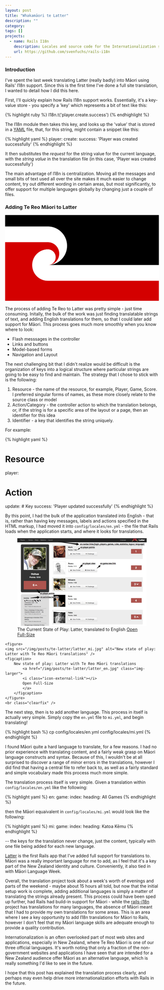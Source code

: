 ```yaml
---
layout: post
title: "Whakamāori te Latter"
description: ""
category: 
tags: []
projects:
  - name: Rails I18n
    description: Locales and source code for the Internationalization support built into Ruby on Rails
    url: https://github.com/svenfuchs/rails-i18n
---
```


### Introduction

I've spent the last week translating Latter (really badly) into Māori using Rails' I18n support. Since this is the first time I've done a full site translation, I wanted to detail how I did this here.

First, I'll quickly explain how Rails I18n support works. Essentially, it's a key-value store - you specify a 'key' which represents a bit of text like this:

{% highlight ruby %}
I18n.t('player.create.success')
{% endhighlight %}

The I18n module then takes this key, and looks up the 'value' that is stored in a [YAML](http://www.yaml.org/) file, that, for this string, might contain a snippet like this:

{% highlight yaml %}
player:
  create:
    success: 'Player was created successfully'
{% endhighlight %}

It then substitutes the _request_ for the string value for the current language, with the _string value_ in the translation file (in this case, 'Player was created successfully')

The main advantage of I18n is centralization. Moving all the messages and small bits of text used all over the site makes it much easier to change content, try out different wording in certain areas, but most significantly, to offer support for multiple languages globally by changing just a couple of files.

### Adding Te Reo Māori to Latter

![The Tino Rangatiratanga Flag of the Maori sovereignty movement](/img/posts/maori_flag.png)

The process of adding Te Reo to Latter was pretty simple - just time consuming. Initally, the bulk of the work was just finding translatable strings of text, and adding English translations for them, so that I could later add support for Māori. This process goes much more smoothly when you know where to look:

* Flash messsages in the controller
* Links and buttons
* Model-based forms
* Navigation and Layout

The next challenging bit that I didn't realize would be difficult is the organization of keys into a logical structure where particular strings are going to be easy to find and maintain. The strategy that I chose to stick with is the following:

1. Resource - the name of the resource, for example, Player, Game, Score. I preferred singular forms of names, as these more closely relate to the source class or model
2. Action/Category - the controller action to which the translation belongs, or, if the string is for a specific area of the layout or a page, then an identifier for this idea
3. Identifier - a key that identifies the string uniquely.

For example:

{% highlight yaml %}
# Resource
player:
  # Action
  update:
    # Key
    success: 'Player updated successfully'
{% endhighlight %}


By this point, I had the bulk of the application translated into English - that is, rather than having key messages, labels and actions specified in the HTML markup, I had moved it into `config/locales/en.yml` - the file that Rails loads when the application starts, and where it looks for translations.	

<div class="image-box stack-2">
	<figure>
	    <img src="/img/posts/te-latter/latter_en.jpg" alt="Current state of play: Latter with English translations" />
	    <figcaption>
	    	The Current State of Play: Latter, translated to English
	    	<a href="/img/posts/te-latter/latter_en.jpg" class="img-larger">
	    	<i class="icon-external-link"></i>
	    	Open Full-Size
	    	</a>
	    </figcaption>
	</figure>
	
	<figure>
    <img src="/img/posts/te-latter/latter_mi.jpg" alt="New state of play: Latter with Te Reo Māori translations" />
    <figcaption>
    	New state of play: Latter with Te Reo Māori translations
	    	<a href="/img/posts/te-latter/latter_en.jpg" class="img-larger">
	    	<i class="icon-external-link"></i>
	    	Open Full-Size
	    	</a>
    	</figcaption>
    </figure>
    <br class="clearfix" />
</div>

The next step, then is to add another language. This process in itself is actually very simple. Simply copy the `en.yml` file to `mi.yml`, and begin translating!

{% highlight bash %}
cp config/locales/en.yml config/locales/mi.yml
{% endhighlight %}

I found Māori quite a hard language to translate, for a few reasons. I had no prior experience with translating content, and a fairly weak grasp on Māori language constructs and syntax. Because of this, I wouldn't be at all surprised to discover a range of minor errors in the translations, however I did find that having a central file to refer back to, as well as a fairly standard and simple vocabulary made this process much more simple.

The translation process itself is very simple. Given a translation within `config/locales/en.yml` like the following:

{% highlight yaml %}
en:
  game:
    index:
      heading: All Games
{% endhighlight %}

then the Māori equaivalent in `config/locales/mi.yml` would look like the following:

{% highlight yaml %}
mi:
  game:
    index:
      heading: Katoa Kēmu
{% endhighlight %}

-- the keys for the translation never change, just the content, typically with one file being added for each new language.


[Latter](http://latter.3months.com) is the first Rails app that I've added full support for translations to. Māori was a really important language for me to add, as I feel that it's a key part of the New Zealand identity and culture. Conveniently, it also tied in with Māori Language Week. 

Overall, the translation project took about a week's worth of evenings and parts of the weekend - maybe about 15 hours all told, but now that the initial setup work is complete, adding additional languages is simply a matter of translating the strings already present. This process could have been sped up further, had Rails had build-in support for Māori - while the [rails-i18n](https://github.com/svenfuchs/rails-i18n) project has translations for many languages, the absence of Māori meant that I had to provide my own translations for some areas. This is an area where I see a key opportunity to add I18n translations for Māori to Rails, however I don't feel that my Māori language skills are adequate enough to provide a quality contribution.

Internationalization is an often overlooked part of most web sites and applications, especially in New Zealand, where Te Reo Māori is one of our three official languages. It's worth noting that only a fraction of the non-government websites and applications I have seen that are intended for a New Zealand audience offer Māori as an alternative language, which is really something I'd like to see in the future.

I hope that this post has explained the translation process clearly, and perhaps may even help drive more internationalization efforts with Rails in the future.






